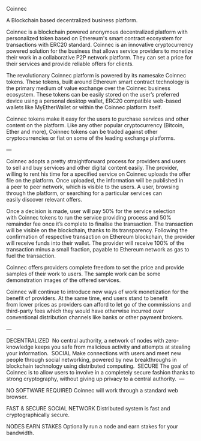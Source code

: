 Coinnec

A Blockchain based decentralized business platform.


Coinnec is a blockchain powered anonymous decentralized platform with personalized token based on Ethereum's smart contract ecosystem for transactions with ERC20 standard. Coinnec is an innovative cryptocurrency powered solution for the business that allows service providers to monetize their work in a collaborative P2P network platform. They can set a price for their services and provide reliable offers for clients.

The revolutionary Coinnec platform is powered by its namesake Coinnec tokens. These tokens, built around Ethereum smart contract technology is the primary medium of value exchange over the Coinnec business ecosystem. These tokens can be easily stored on the user’s preferred device using a personal desktop wallet, ERC20 compatible web-based wallets like MyEtherWallet or within the Coinnec platform itself. 

Coinnec tokens make it easy for the users to purchase services and other content on the platform. Like any other popular cryptocurrency (Bitcoin, Ether and more), Coinnec tokens can be traded against other cryptocurrencies or fiat on some of the leading exchange platforms.

—

Coinnec adopts a pretty straightforward process for providers and users to sell and buy services and other digital content easily. The provider, willing to rent his time for a specified service on Coinnec uploads the offer file on the platform. Once uploaded, the information will be published in a peer to peer network, which is visible to the users. A user, browsing through the platform, or searching for a particular services can easily discover relevant offers. 

Once a decision is made, user will pay 50% for the service selection with Coinnec tokens to run the service providing process and 50% remainder fee once it’s complete to finalise the transaction. The transaction will be visible on the blockchain, thanks to its transparency. Following the confirmation of respective transaction on Ethereum blockchain, the provider will receive funds into their wallet. The provider will receive 100% of the transaction minus a small fraction, payable to Ethereum network as gas to fuel the transaction. 

Coinnec offers providers complete freedom to set the price and provide samples of their work to users. The sample work can be some demonstration images of the offered services.

Coinnec will continue to introduce new ways of work monetization for the benefit of providers. At the same time, end users stand to benefit from lower prices as providers can afford to let go of the commissions and third-party fees which they would have otherwise incurred over conventional distribution channels like banks or other payment brokers.

—

DECENTRALIZED 
No central authority, a network of nodes with zero-knowledge keeps you safe from malicious activity and attempts at stealing your information.  SOCIAL Make connections with users and meet new people through social networking, powered by new breakthroughs in blockchain technology using distributed computing.  SECURE The goal of Coinnec is to allow users to involve in a completely secure fashion thanks to strong cryptography, without giving up privacy to a central authority.  —

NO SOFTWARE REQUIRED
Coinnec will work through a standard web browser.

FAST & SECURE SOCIAL NETWORK
Distributed system is fast and cryptographically secure.

NODES EARN STAKES
Optionally run a node and earn stakes for your bandwidth.
